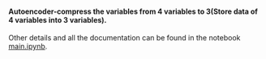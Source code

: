 #### Autoencoder-compress the variables from 4 variables to 3(Store data of 4 variables into 3 variables).

Other details and all the documentation can be found in the notebook [main.ipynb](https://github.com/rushabh-v/AE-4-to-3/blob/master/main.ipynb).

